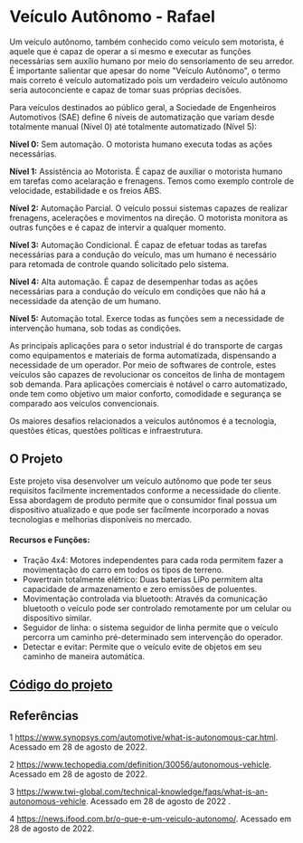 # Veículo Autônomo - Rafael
Um veículo autônomo, também conhecido como veículo sem motorista, é aquele que é capaz de operar a si mesmo e executar as funções necessárias sem auxílio humano por meio do sensoriamento de seu arredor. É importante salientar que apesar do nome "Veículo Autônomo", o termo mais correto é veículo automatizado pois um verdadeiro veículo autônomo seria autoconciente e capaz de tomar suas próprias decisões.

Para veículos destinados ao público geral, a Sociedade de Engenheiros Automotivos (SAE) define 6 níveis de automatização que variam desde totalmente manual (Nível 0) até totalmente automatizado (Nível 5):

**Nível 0:** Sem automação. O motorista humano executa todas as ações necessárias.

**Nível 1:** Assistência ao Motorista. É capaz de auxiliar o motorista humano em tarefas como acelaração e frenagens. Temos como exemplo controle de velocidade, estabilidade e os freios ABS.

**Nível 2:** Automação Parcial. O veículo possui sistemas capazes de realizar frenagens, acelerações e movimentos na direção. O motorista monitora as outras funções e é capaz de intervir a qualquer momento.

**Nível 3:** Automação Condicional. É capaz de efetuar todas as tarefas necessárias para a condução do veículo, mas um humano é necessário para retomada de controle quando solicitado pelo sistema.

**Nível 4:** Alta automação. É capaz de desempenhar todas as ações necessárias para a condução do veículo em condições que não há a necessidade da atenção de um humano.

**Nível 5:** Automação total. Exerce todas as funções sem a necessidade de intervenção humana, sob todas as condições.

As principais aplicações para o setor industrial é do transporte de cargas como equipamentos e materiais de forma automatizada, dispensando a necessidade de um operador. Por meio de softwares de controle, estes veículos são capazes de revolucionar os conceitos de linha de montagem sob demanda. Para aplicações comerciais é notável o carro automatizado, onde tem como objetivo um maior conforto, comodidade e segurança se comparado aos veículos convencionais.

Os maiores desafios relacionados a veículos autônomos é a tecnologia, questões éticas, questões políticas e infraestrutura.

## O Projeto

Este projeto visa desenvolver um veículo autônomo que pode ter seus requisitos facilmente incrementados conforme a necessidade do cliente. Essa abordagem de produto permite que o consumidor final possua um dispositivo atualizado e que pode ser facilmente incorporado a novas tecnologias e melhorias disponíveis no mercado.

#### Recursos e Funções:
* Tração 4x4: Motores independentes para cada roda permitem fazer a movimentação do carro em todos os tipos de terreno.
* Powertrain totalmente elétrico: Duas baterias LiPo permitem alta capacidade de armazenamento e zero emissões de poluentes.
* Movimentação controlada via bluetooth: Através da comunicação bluetooth o veículo pode ser controlado remotamente por um celular ou dispositivo similar.
* Seguidor de linha: o sistema seguidor de linha permite que o veículo percorra um caminho pré-determinado sem intervenção do operador.
* Detectar e evitar: Permite que o veículo evite de objetos em seu caminho de maneira automática.

## [Código do projeto](./codigo)

## Referências

1 https://www.synopsys.com/automotive/what-is-autonomous-car.html. Acessado em 28 de agosto de 2022.

2 https://www.techopedia.com/definition/30056/autonomous-vehicle.  Acessado em 28 de agosto de 2022.

3 https://www.twi-global.com/technical-knowledge/faqs/what-is-an-autonomous-vehicle.  Acessado em 28 de agosto de 2022 .

4 https://news.ifood.com.br/o-que-e-um-veiculo-autonomo/. Acessado em 28 de agosto de 2022.
